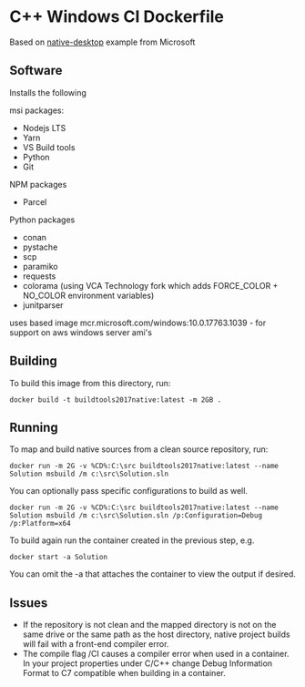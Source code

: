 # C++ Windows CI Dockerfile

Based on [native-desktop](https://github.com/microsoft/vs-dockerfiles/tree/master/native-desktop) example from Microsoft

## Software
Installs the following  

msi packages:
* Nodejs LTS
* Yarn
* VS Build tools
* Python
* Git

NPM packages
* Parcel

Python packages
* conan
* pystache
* scp
* paramiko
* requests
* colorama (using VCA Technology fork which adds FORCE_COLOR + NO_COLOR environment variables)
* junitparser
 
uses based image mcr.microsoft.com/windows:10.0.17763.1039 - for support on aws windows server ami's

## Building
To build this image from this directory, run:

```batch
docker build -t buildtools2017native:latest -m 2GB .
```

## Running
To map and build native sources from a clean source repository, run:

```batch
docker run -m 2G -v %CD%:C:\src buildtools2017native:latest --name Solution msbuild /m c:\src\Solution.sln
```

You can optionally pass specific configurations to build as well.

```batch
docker run -m 2G -v %CD%:C:\src buildtools2017native:latest --name Solution msbuild /m c:\src\Solution.sln /p:Configuration=Debug /p:Platform=x64
```

To build again run the container created in the previous step, e.g.
```batch
docker start -a Solution
```

You can omit the -a that attaches the container to view the output if desired.

## Issues

* If the repository is not clean and the mapped directory is not on the same drive or the same path as the host directory, native project builds will fail with a front-end compiler error.
* The compile flag /CI causes a compiler error when used in a container. In your project properties under C/C++ change Debug Information Format to C7 compatible when building in a container.
